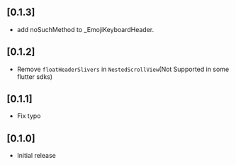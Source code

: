 ## [0.1.3]
* add noSuchMethod to _EmojiKeyboardHeader.

## [0.1.2]
* Remove `floatHeaderSlivers` in `NestedScrollView`(Not Supported in some flutter sdks)

## [0.1.1]
* Fix typo

## [0.1.0]
* Initial release
